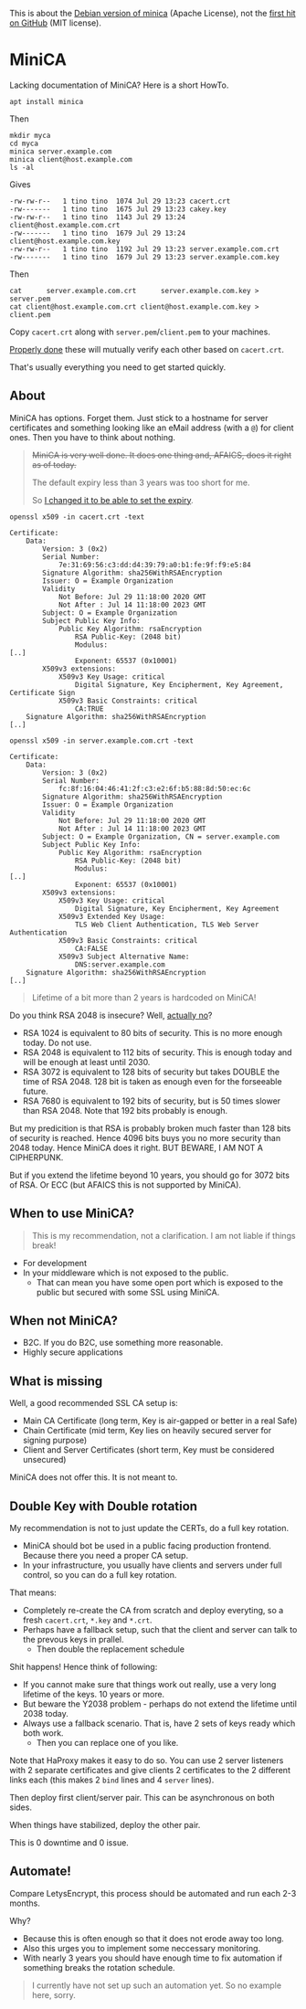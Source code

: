 This is about the [Debian version of minica](https://github.com/paultag/minica) (Apache License),
not the [first hit on GitHub](https://github.com/jsha/minica) (MIT license).

# MiniCA

Lacking documentation of MiniCA?  Here is a short HowTo.

    apt install minica

Then

    mkdir myca
    cd myca
    minica server.example.com
    minica client@host.example.com
    ls -al

Gives

    -rw-rw-r--   1 tino tino  1074 Jul 29 13:23 cacert.crt
    -rw-------   1 tino tino  1675 Jul 29 13:23 cakey.key
    -rw-rw-r--   1 tino tino  1143 Jul 29 13:24 client@host.example.com.crt
    -rw-------   1 tino tino  1679 Jul 29 13:24 client@host.example.com.key
    -rw-rw-r--   1 tino tino  1192 Jul 29 13:23 server.example.com.crt
    -rw-------   1 tino tino  1679 Jul 29 13:23 server.example.com.key

Then

    cat      server.example.com.crt      server.example.com.key > server.pem
    cat client@host.example.com.crt client@host.example.com.key > client.pem
    
Copy `cacert.crt` along with `server.pem`/`client.pem` to your machines.

[Properly done](haproxy.md) these will mutually verify each other based on `cacert.crt`.

That's usually everything you need to get started quickly.


## About

MiniCA has options.  Forget them.  Just stick to a hostname for server certificates and something looking like an eMail address (with a `@`) for client ones.
Then you have to think about nothing.

> ~~MiniCA is very well done.  It does one thing and, AFAICS, does it right as of today.~~
>
> The default expiry less than 3 years was too short for me.
>
> So [I changed it to be able to set the expiry](https://github.com/hilbix/minica).

```
openssl x509 -in cacert.crt -text
```
```
Certificate:
    Data:
        Version: 3 (0x2)
        Serial Number:
            7e:31:69:56:c3:dd:d4:39:79:a0:b1:fe:9f:f9:e5:84
        Signature Algorithm: sha256WithRSAEncryption
        Issuer: O = Example Organization
        Validity
            Not Before: Jul 29 11:18:00 2020 GMT
            Not After : Jul 14 11:18:00 2023 GMT
        Subject: O = Example Organization
        Subject Public Key Info:
            Public Key Algorithm: rsaEncryption
                RSA Public-Key: (2048 bit)
                Modulus:
[..]
                Exponent: 65537 (0x10001)
        X509v3 extensions:
            X509v3 Key Usage: critical
                Digital Signature, Key Encipherment, Key Agreement, Certificate Sign
            X509v3 Basic Constraints: critical
                CA:TRUE
    Signature Algorithm: sha256WithRSAEncryption
[..]
```
```
openssl x509 -in server.example.com.crt -text
```
```
Certificate:
    Data:
        Version: 3 (0x2)
        Serial Number:
            fc:8f:16:04:46:41:2f:c3:e2:6f:b5:88:8d:50:ec:6c
        Signature Algorithm: sha256WithRSAEncryption
        Issuer: O = Example Organization
        Validity
            Not Before: Jul 29 11:18:00 2020 GMT
            Not After : Jul 14 11:18:00 2023 GMT
        Subject: O = Example Organization, CN = server.example.com
        Subject Public Key Info:
            Public Key Algorithm: rsaEncryption
                RSA Public-Key: (2048 bit)
                Modulus:
[..]
                Exponent: 65537 (0x10001)
        X509v3 extensions:
            X509v3 Key Usage: critical
                Digital Signature, Key Encipherment, Key Agreement
            X509v3 Extended Key Usage: 
                TLS Web Client Authentication, TLS Web Server Authentication
            X509v3 Basic Constraints: critical
                CA:FALSE
            X509v3 Subject Alternative Name: 
                DNS:server.example.com
    Signature Algorithm: sha256WithRSAEncryption
[..]
```

> Lifetime of a bit more than 2 years is hardcoded on MiniCA!

Do you think RSA 2048 is insecure?  Well, [actually no](https://www.keylength.com/en/4/)?

- RSA 1024 is equivalent to 80 bits of security.  This is no more enough today.  Do not use.
- RSA 2048 is equivalent to 112 bits of security.  This is enough today and will be enough at least until 2030.
- RSA 3072 is equivalent to 128 bits of security but takes DOUBLE the time of RSA 2048.  128 bit is taken as enough even for the forseeable future.
- RSA 7680 is equivalent to 192 bits of security, but is 50 times slower than RSA 2048.  Note that 192 bits probably is enough.

But my predicition is that RSA is probably broken much faster than 128 bits of security is reached.  Hence 4096 bits buys you no more security than 2048 today.
Hence MiniCA does it right.  BUT BEWARE, I AM NOT A CIPHERPUNK.

But if you extend the lifetime beyond 10 years, you should go for 3072 bits of RSA.  Or ECC (but AFAICS this is not supported by MiniCA).


## When to use MiniCA?

> This is my recommendation, not a clarification.  I am not liable if things break!

- For development
- In your middleware which is not exposed to the public.
  - That can mean you have some open port which is exposed to the public but secured with some SSL using MiniCA.

## When not MiniCA?

- B2C.  If you do B2C, use something more reasonable.
- Highly secure applications

## What is missing

Well, a good recommended SSL CA setup is:

- Main CA Certificate (long term, Key is air-gapped or better in a real Safe)
- Chain Certificate (mid term, Key lies on heavily secured server for signing purpose)
- Client and Server Certificates (short term, Key must be considered unsecured)

MiniCA does not offer this.  It is not meant to.


## Double Key with Double rotation

My recommendation is not to just update the CERTs, do a full key rotation.

- MiniCA should bot be used in a public facing production frontend.  Because there you need a proper CA setup.
- In your infrastructure, you usually have clients and servers under full control, so you can do a full key rotation.

That means:

- Completely re-create the CA from scratch and deploy everyting, so a fresh `cacert.crt`, `*.key` and `*.crt`.
- Perhaps have a fallback setup, such that the client and server can talk to the prevous keys in prallel.
  - Then double the replacement schedule

Shit happens!  Hence think of following:

- If you cannot make sure that things work out really, use a very long lifetime of the keys.  10 years or more.
- But beware the Y2038 problem - perhaps do not extend the lifetime until 2038 today.
- Always use a fallback scenario.  That is, have 2 sets of keys ready which both work.
  - Then you can replace one of you like.

Note that HaProxy makes it easy to do so.  You can use 2 server listeners with 2 separate certificates and give clients 2 certificates to the 2 different links each (this makes 2 `bind` lines and 4 `server` lines).

Then deploy first client/server pair.  This can be asynchronous on both sides.

When things have stabilized, deploy the other pair.

This is 0 downtime and 0 issue.

## Automate!

Compare LetysEncrypt, this process should be automated and run each 2-3 months.

Why?

- Because this is often enough so that it does not erode away too long.
- Also this urges you to implement some neccessary monitoring.
- With nearly 3 years you should have enough time to fix automation if something breaks the rotation schedule.

> I currently have not set up such an automation yet.  So no example here, sorry.
